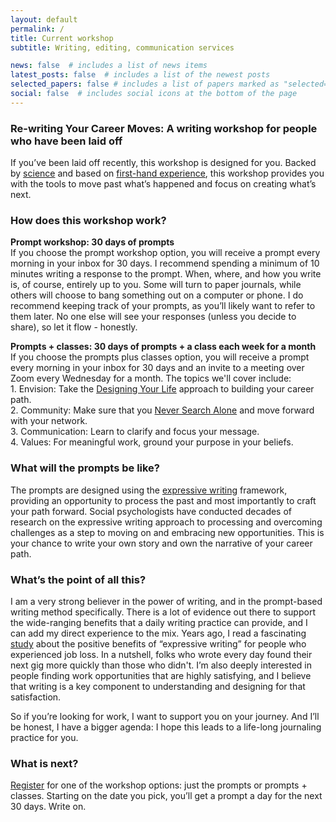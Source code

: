 ```yaml
---
layout: default
permalink: /
title: Current workshop
subtitle: Writing, editing, communication services

news: false  # includes a list of news items
latest_posts: false  # includes a list of the newest posts
selected_papers: false # includes a list of papers marked as "selected={true}"
social: false  # includes social icons at the bottom of the page
---
```


### Re-writing Your Career Moves: A writing workshop for people who have been laid off
If you’ve been laid off recently, this workshop is designed for you. Backed by [science](https://www.apa.org/news/podcasts/speaking-of-psychology/expressive-writing) and based on [first-hand experience](https://open.substack.com/pub/tumbleweedpioneer/p/the-science-of-the-art-of-writing?r=25jwcy&utm_campaign=post&utm_medium=web&showWelcomeOnShare=true), this workshop provides you with the tools to move past what’s happened and focus on creating what’s next.


### How does this workshop work? 
**Prompt workshop: 30 days of prompts**<br />
If you choose the prompt workshop option, you will receive a prompt every morning in your inbox for 30 days. I recommend spending a minimum of 10 minutes writing a response to the prompt. When, where, and how you write is, of course, entirely up to you. Some will turn to paper journals, while others will choose to bang something out on a computer or phone. I do recommend keeping track of your prompts, as you’ll likely want to refer to them later. No one else will see your responses (unless you decide to share), so let it flow - honestly.  

**Prompts + classes: 30 days of prompts + a class each week for a month**<br />
If you choose the prompts plus classes option, you will receive a prompt every morning in your inbox for 30 days and an invite to a meeting over Zoom every Wednesday for a month. The topics we'll cover include:<br />1. Envision: Take the [Designing Your Life](https://designingyour.life/books-designing-life-original-book/) approach to building your career path.<br />2. Community: Make sure that you [Never Search Alone](https://www.neversearchalone.org/) and move forward with your network.<br />3. Communication: Learn to clarify and focus your message.<br />4. Values: For meaningful work, ground your purpose in your beliefs. 

### What will the prompts be like? 
The prompts are designed using the [expressive writing](https://www.psychologytoday.com/us/blog/write-yourself-well/201208/expressive-writing) framework, providing an opportunity to process the past and most importantly to craft your path forward. Social psychologists have conducted decades of research on the expressive writing approach to processing and overcoming challenges as a step to moving on and embracing new opportunities. This is your chance to write your own story and own the narrative of your career path.


### What’s the point of all this? 
I am a very strong believer in the power of writing, and in the prompt-based writing method specifically. There is a lot of evidence out there to support the wide-ranging benefits that a daily writing practice can provide, and I can add my direct experience to the mix. Years ago, I read a fascinating [study](https://psycnet.apa.org/record/1994-39375-001) about the positive benefits of “expressive writing” for people who experienced job loss. In a nutshell, folks who wrote every day found their next gig more quickly than those who didn't. I’m also deeply interested in people finding work opportunities that are highly satisfying, and I believe that writing is a key component to understanding and designing for that satisfaction. 

So if you’re looking for work, I want to support you on your journey. And I’ll be honest, I have a bigger agenda: I hope this leads to a life-long journaling practice for you. 

### What is next? 
[Register](https://mylifeprompted.com/register) for one of the workshop options: just the prompts or prompts + classes. Starting on the date you pick, you’ll get a prompt a day for the next 30 days. Write on. 
